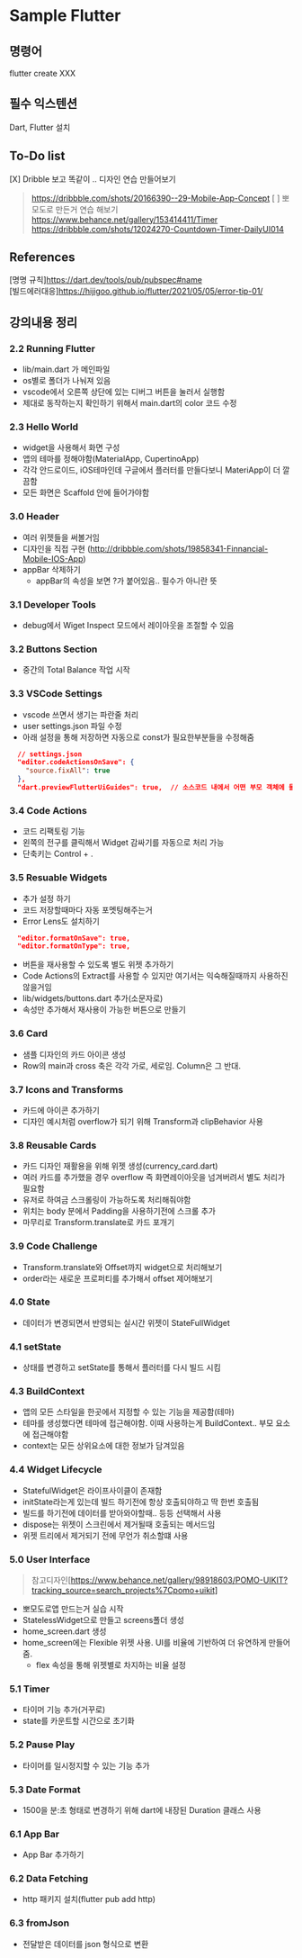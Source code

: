 # Sample Flutter

## 명령어

flutter create XXX

## 필수 익스텐션

Dart, Flutter 설치

## To-Do list

[X] Dribble 보고 똑같이 .. 디자인 연습 만들어보기
  > <https://dribbble.com/shots/20166390--29-Mobile-App-Concept>
[ ] 뽀모도로 만든거 연습 해보기
  > <https://www.behance.net/gallery/153414411/Timer>
  > <https://dribbble.com/shots/12024270-Countdown-Timer-DailyUI014>

## References

[명명 규칙]<https://dart.dev/tools/pub/pubspec#name> </br>
[빌드에러대응]<https://hijigoo.github.io/flutter/2021/05/05/error-tip-01/>

## 강의내용 정리

### 2.2 Running Flutter

- lib/main.dart 가 메인파일
- os별로 폴더가 나눠져 있음
- vscode에서 오른쪽 상단에 있는 디버그 버튼을 눌러서 실행함
- 제대로 동작하는지 확인하기 위해서 main.dart의 color 코드 수정

### 2.3 Hello World

- widget을 사용해서 화면 구성
- 앱의 테마를 정해야함(MaterialApp, CupertinoApp)
- 각각 안드로이드, iOS테마인데 구글에서 플러터를 만들다보니 MateriApp이 더 깔끔함
- 모든 화면은 Scaffold 안에 들어가야함

### 3.0 Header

- 여러 위젯들을 써볼거임
- 디자인을 직접 구현 (<http://dribbble.com/shots/19858341-Finnancial-Mobile-IOS-App>)
- appBar 삭제하기
  - appBar의 속성을 보면 ?가 붙어있음.. 필수가 아니란 뜻

### 3.1 Developer Tools

- debug에서 Wiget Inspect 모드에서 레이아웃을 조절할 수 있음

### 3.2 Buttons Section

- 중간의 Total Balance 작업 시작

### 3.3 VSCode Settings

- vscode 쓰면서 생기는 파란줄 처리
- user settings.json 파일 수정
- 아래 설정을 통해 저장하면 자동으로 const가 필요한부분들을 수정해줌

```json
  // settings.json 
  "editor.codeActionsOnSave": {
    "source.fixAll": true
  },
  "dart.previewFlutterUiGuides": true,  // 소스코드 내에서 어떤 부모 객체에 들어간 요소인지 나오게 됨
```

### 3.4 Code Actions

- 코드 리팩토링 기능
- 왼쪽의 전구를 클릭해서 Widget 감싸기를 자동으로 처리 가능
- 단축키는 Control + .

### 3.5 Resuable Widgets

- 추가 설정 하기
- 코드 저장할때마다 자동 포멧팅해주는거
- Error Lens도 설치하기

```json
  "editor.formatOnSave": true,
  "editor.formatOnType": true,
```

- 버튼을 재사용할 수 있도록 별도 위젯 추가하기
- Code Actions의 Extract를 사용할 수 있지만 여기서는 익숙해질때까지 사용하진 않을거임
- lib/widgets/buttons.dart 추가(소문자로)
- 속성만 추가해서 재사용이 가능한 버튼으로 만들기

### 3.6 Card

- 샘플 디자인의 카드 아이콘 생성
- Row의 main과 cross 축은 각각 가로, 세로임. Column은 그 반대.

### 3.7 Icons and Transforms

- 카드에 아이콘 추가하기
- 디자인 예시처럼 overflow가 되기 위해 Transform과 clipBehavior 사용

### 3.8 Reusable Cards

- 카드 디자인 재활용을 위해 위젯 생성(currency_card.dart)
- 여러 카드를 추가했을 경우 overflow 즉 화면레이아웃을 넘겨버려서 별도 처리가 필요함
- 유저로 하여금 스크롤링이 가능하도록 처리해줘야함
- 위치는 body 분에서 Padding을 사용하기전에 스크롤 추가
- 마무리로 Transform.translate로 카드 포개기

### 3.9 Code Challenge

- Transform.translate와 Offset까지 widget으로 처리해보기
- order라는 새로운 프로퍼티를 추가해서 offset 제어해보기

### 4.0 State

- 데이터가 변경되면서 반영되는 실시간 위젯이 StateFullWidget

### 4.1 setState

- 상태를 변경하고 setState를 통해서 플러터를 다시 빌드 시킴

### 4.3 BuildContext

- 앱의 모든 스타일을 한곳에서 지정할 수 있는 기능을 제공함(테마)
- 테마를 생성했다면 테마에 접근해야함. 이때 사용하는게 BuildContext.. 부모 요소에 접근해야함
- context는 모든 상위요소에 대한 정보가 담겨있음

### 4.4 Widget Lifecycle

- StatefulWidget은 라이프사이클이 존재함
- initState라는게 있는데 빌드 하기전에 항상 호출되야하고 딱 한번 호출됨
- 빌드를 하기전에 데이터를 받아와야할때.. 등등 선택해서 사용
- dispose는 위젯이 스크린에서 제거될때 호출되는 메서드임
- 위젯 트리에서 제거되기 전에 무언가 취소할떄 사용

### 5.0 User Interface

> 참고디자인[https://www.behance.net/gallery/98918603/POMO-UIKIT?tracking_source=search_projects%7Cpomo+uikit]

- 뽀모도로앱 만드는거 실습 시작
- StatelessWidget으로 만들고 screens폴더 생성
- home_screen.dart 생성
- home_screen에는 Flexible 위젯 사용. UI를 비율에 기반하여 더 유연하게 만들어줌.
  - flex 속성을 통해 위젯별로 차지하는 비율 설정

### 5.1 Timer

- 타이머 기능 추가(거꾸로)
- state를 카운트할 시간으로 초기화

### 5.2 Pause Play

- 타이머를 일시정지할 수 있는 기능 추가

### 5.3 Date Format

- 1500을 분:초 형태로 변경하기 위해 dart에 내장된 Duration 클래스 사용

### 6.1 App Bar

- App Bar 추가하기

### 6.2 Data Fetching

- http 패키지 설치(flutter pub add http)

### 6.3 fromJson

- 전달받은 데이터를 json 형식으로 변환
